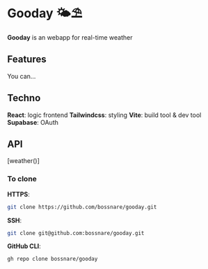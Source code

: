 # Gooday 🌤️⛱️

**Gooday** is an webapp for real-time weather

## Features

You can...

## Techno

**React**: logic frontend
**Tailwindcss**: styling
**Vite**: build tool & dev tool
**Supabase**: OAuth

## API

[weather()]

### To clone

**HTTPS**:

```bash
git clone https://github.com/bossnare/gooday.git

```

**SSH**:

```bash
git clone git@github.com:bossnare/gooday.git

```

**GitHub CLI**:

```bash
gh repo clone bossnare/gooday

```
